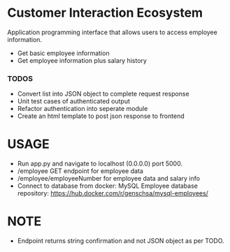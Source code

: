 # Customer Interaction Ecosystem

Application programming interface that allows users to access employee information.

 - Get basic employee information
 - Get employee information plus salary history
 
 ### TODOS
 
 - Convert list into JSON object to complete request response
 - Unit test cases of authenticated output
 - Refactor authentication into seperate module
 - Create an html template to post json response to frontend
 
 # USAGE
 
 - Run app.py and navigate to localhost (0.0.0.0) port 5000.
 - /employee GET endpoint for employee data
 - /employee/employeeNumber for employee data and salary info
 - Connect to database from docker: MySQL Employee database 
   repository: https://hub.docker.com/r/genschsa/mysql-employees/

 # NOTE
 
 - Endpoint returns string confirmation and not JSON object as per TODO.